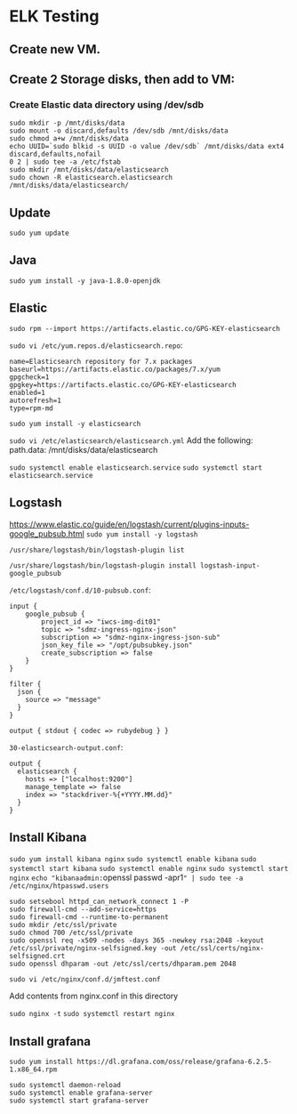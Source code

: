 # ELK Testing

## Create new VM.

## Create 2 Storage disks, then add to VM:

### Create Elastic data directory using /dev/sdb
```
sudo mkdir -p /mnt/disks/data
sudo mount -o discard,defaults /dev/sdb /mnt/disks/data
sudo chmod a+w /mnt/disks/data
echo UUID=`sudo blkid -s UUID -o value /dev/sdb` /mnt/disks/data ext4 discard,defaults,nofail
0 2 | sudo tee -a /etc/fstab
sudo mkdir /mnt/disks/data/elasticsearch
sudo chown -R elasticsearch.elasticsearch /mnt/disks/data/elasticsearch/
```

## Update
`sudo yum update`

## Java
`sudo yum install -y java-1.8.0-openjdk`

## Elastic
`sudo rpm --import https://artifacts.elastic.co/GPG-KEY-elasticsearch`

`sudo vi /etc/yum.repos.d/elasticsearch.repo`:

```[elasticsearch-7.x]
name=Elasticsearch repository for 7.x packages
baseurl=https://artifacts.elastic.co/packages/7.x/yum
gpgcheck=1
gpgkey=https://artifacts.elastic.co/GPG-KEY-elasticsearch
enabled=1
autorefresh=1
type=rpm-md
```
`sudo yum install -y elasticsearch`

`sudo vi /etc/elasticsearch/elasticsearch.yml`
Add the following:
  path.data: /mnt/disks/data/elasticsearch

`sudo systemctl enable elasticsearch.service`
`sudo systemctl start elasticsearch.service`

## Logstash
https://www.elastic.co/guide/en/logstash/current/plugins-inputs-google_pubsub.html
`sudo yum install -y logstash`

`/usr/share/logstash/bin/logstash-plugin list`

`/usr/share/logstash/bin/logstash-plugin install logstash-input-google_pubsub`

`/etc/logstash/conf.d/10-pubsub.conf`:
```
input {
    google_pubsub {
        project_id => "iwcs-img-dit01"
        topic => "sdmz-ingress-nginx-json"
        subscription => "sdmz-nginx-ingress-json-sub"
        json_key_file => "/opt/pubsubkey.json"
        create_subscription => false
    }
}

filter {
  json {
    source => "message"
  }
}

output { stdout { codec => rubydebug } }
```


`30-elasticsearch-output.conf`:
```
output {
  elasticsearch {
    hosts => ["localhost:9200"]
    manage_template => false
    index => "stackdriver-%{+YYYY.MM.dd}"
  }
}
```

## Install Kibana

`sudo yum install kibana nginx`
`sudo systemctl enable kibana`
`sudo systemctl start kibana`
`sudo systemctl enable nginx`
`sudo systemctl start nginx`
`echo "kibanaadmin:`openssl passwd -apr1`" | sudo tee -a /etc/nginx/htpasswd.users`

```
sudo setsebool httpd_can_network_connect 1 -P
sudo firewall-cmd --add-service=https
sudo firewall-cmd --runtime-to-permanent
sudo mkdir /etc/ssl/private
sudo chmod 700 /etc/ssl/private
sudo openssl req -x509 -nodes -days 365 -newkey rsa:2048 -keyout /etc/ssl/private/nginx-selfsigned.key -out /etc/ssl/certs/nginx-selfsigned.crt
sudo openssl dhparam -out /etc/ssl/certs/dhparam.pem 2048
```

`sudo vi /etc/nginx/conf.d/jmftest.conf`

Add contents from nginx.conf in this directory

`sudo nginx -t`
`sudo systemctl restart nginx`

## Install grafana

`sudo yum install https://dl.grafana.com/oss/release/grafana-6.2.5-1.x86_64.rpm`


```
sudo systemctl daemon-reload
sudo systemctl enable grafana-server
sudo systemctl start grafana-server
```
